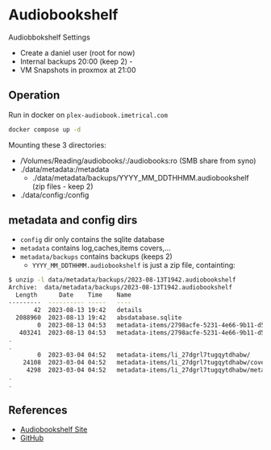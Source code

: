 # Audiobookshelf

Audiobbokshelf Settings

- Create a daniel user (root for now)
- Internal backups 20:00 (keep 2) -
- VM Snapshots in proxmox at 21:00

## Operation

Run in docker on `plex-audiobook.imetrical.com`

```bash
docker compose up -d
```

Mounting these 3 directories:

- /Volumes/Reading/audiobooks/:/audiobooks:ro (SMB share from syno)
- ./data/metadata:/metadata
  - ./data/metadata/backups/YYYY_MM_DDTHHMM.audiobookshelf (zip files - keep 2)
- ./data/config:/config

## metadata and config dirs

- `config` dir only contains the sqlite database
- `metadata` contains log,caches,items covers,...
- `metadata/backups` contains backups (keeps 2)
  - `YYYY_MM_DDTHHMM.audiobookshelf` is just a zip file, containting:

```bash
$ unzip -l data/metadata/backups/2023-08-13T1942.audiobookshelf
Archive:  data/metadata/backups/2023-08-13T1942.audiobookshelf
  Length      Date    Time    Name
---------  ---------- -----   ----
       42  2023-08-13 19:42   details
  2088960  2023-08-13 19:42   absdatabase.sqlite
        0  2023-08-13 04:53   metadata-items/2798acfe-5231-4e66-9b11-d56c0c0a4ba9/
   403241  2023-08-13 04:53   metadata-items/2798acfe-5231-4e66-9b11-d56c0c0a4ba9/cover.jpg
.
.
        0  2023-03-04 04:52   metadata-items/li_27dgrl7tugqytdhabw/
    24108  2023-03-04 04:52   metadata-items/li_27dgrl7tugqytdhabw/cover.jpg
     4298  2023-03-04 04:52   metadata-items/li_27dgrl7tugqytdhabw/metadata.abs
.
.
```

## References

- [Audiobookshelf Site](https://www.audiobookshelf.org/)
- [GitHub](https://github.com/advplyr/audiobookshelf)
